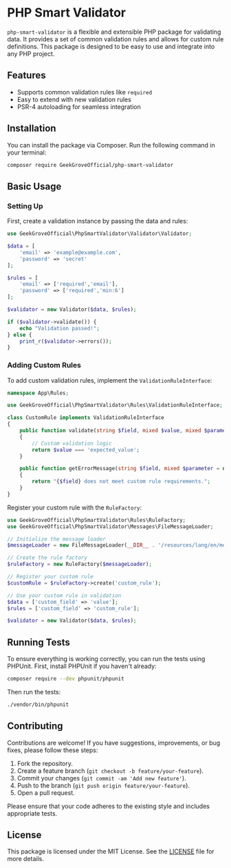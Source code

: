 # PHP Smart Validator

`php-smart-validator` is a flexible and extensible PHP package for validating data. It provides a set of common validation rules and allows for custom rule definitions. This package is designed to be easy to use and integrate into any PHP project.

## Features

- Supports common validation rules like `required`
- Easy to extend with new validation rules
- PSR-4 autoloading for seamless integration

## Installation

You can install the package via Composer. Run the following command in your terminal:

```bash
composer require GeekGroveOfficial/php-smart-validator
```

## Basic Usage

### Setting Up

First, create a validation instance by passing the data and rules:

```php
use GeekGroveOfficial\PhpSmartValidator\Validator\Validator;

$data = [
    'email' => 'example@example.com',
    'password' => 'secret'
];

$rules = [
    'email' => ['required','email'],
    'password' => ['required','min:6']
];

$validator = new Validator($data, $rules);

if ($validator->validate()) {
    echo "Validation passed!";
} else {
    print_r($validator->errors());
}
```

### Adding Custom Rules

To add custom validation rules, implement the `ValidationRuleInterface`:

```php
namespace App\Rules;

use GeekGroveOfficial\PhpSmartValidator\Rules\ValidationRuleInterface;

class CustomRule implements ValidationRuleInterface
{
    public function validate(string $field, mixed $value, mixed $parameter = null): bool
    {
        // Custom validation logic
        return $value === 'expected_value';
    }

    public function getErrorMessage(string $field, mixed $parameter = null): string
    {
        return "{$field} does not meet custom rule requirements.";
    }
}
```

Register your custom rule with the `RuleFactory`:

```php
use GeekGroveOfficial\PhpSmartValidator\Rules\RuleFactory;
use GeekGroveOfficial\PhpSmartValidator\Messages\FileMessageLoader;

// Initialize the message loader
$messageLoader = new FileMessageLoader(__DIR__ . '/resources/lang/en/messages.php');

// Create the rule factory
$ruleFactory = new RuleFactory($messageLoader);

// Register your custom rule
$customRule = $ruleFactory->create('custom_rule');

// Use your custom rule in validation
$data = ['custom_field' => 'value'];
$rules = ['custom_field' => 'custom_rule'];

$validator = new Validator($data, $rules);
```

## Running Tests

To ensure everything is working correctly, you can run the tests using PHPUnit. First, install PHPUnit if you haven't already:

```bash
composer require --dev phpunit/phpunit
```

Then run the tests:

```bash
./vendor/bin/phpunit
```

## Contributing

Contributions are welcome! If you have suggestions, improvements, or bug fixes, please follow these steps:

1. Fork the repository.
2. Create a feature branch (`git checkout -b feature/your-feature`).
3. Commit your changes (`git commit -am 'Add new feature'`).
4. Push to the branch (`git push origin feature/your-feature`).
5. Open a pull request.

Please ensure that your code adheres to the existing style and includes appropriate tests.

## License

This package is licensed under the MIT License. See the [LICENSE](LICENSE) file for more details.